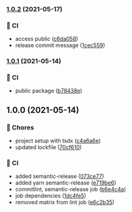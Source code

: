 ### [1.0.2](https://github.com/unleash-client-browser/client/compare/v1.0.1...v1.0.2) (2021-05-17)


### :repeat_one: CI

* access public ([c6da058](https://github.com/unleash-client-browser/client/commit/c6da058f6cebdbca164f9adbf7feb54f091bfbe8))
* release commit message ([1cec559](https://github.com/unleash-client-browser/client/commit/1cec5590d2ce093e6b138bef5cbdcae144fa65c7))

### [1.0.1](https://github.com/unleash-client-browser/client/compare/v1.0.0...v1.0.1) (2021-05-14)


### :repeat_one: CI

* public package ([b78438e](https://github.com/unleash-client-browser/client/commit/b78438eda4d23f65652cced8ba0613a2b56117e3))

## 1.0.0 (2021-05-14)


### :cactus: Chores

* project setup with tsdx ([c4a6a6e](https://github.com/unleash-client-browser/client/commit/c4a6a6e665ae6ea259b22a51eebb4d4ab91ffb5c))
* updated lockfile ([70cf610](https://github.com/unleash-client-browser/client/commit/70cf610063267d80a34ab996c69757261fbdc314))


### :repeat_one: CI

* added semantic-release ([073ce77](https://github.com/unleash-client-browser/client/commit/073ce77979e40224a1d37b8c64c74cac36296207))
* added yarn semantic-release ([e719be6](https://github.com/unleash-client-browser/client/commit/e719be6f837208cbccf8749ee30332d21883c46a))
* commitlint, semantic-release job ([b6e4c4a](https://github.com/unleash-client-browser/client/commit/b6e4c4a777034a3765cbc85b511fa8a5052ffb74))
* job dependencies ([1dc4fe5](https://github.com/unleash-client-browser/client/commit/1dc4fe549191831126b168fd1ef9b54a2ac4482a))
* removed matrix from lint job ([e6c2b35](https://github.com/unleash-client-browser/client/commit/e6c2b354fffbaecbd57ca90c0c52b5dd11e6de44))

